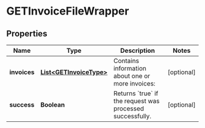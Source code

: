 
# GETInvoiceFileWrapper

## Properties
Name | Type | Description | Notes
------------ | ------------- | ------------- | -------------
**invoices** | [**List&lt;GETInvoiceType&gt;**](GETInvoiceType.md) | Contains information about one or more invoices:  |  [optional]
**success** | **Boolean** | Returns &#x60;true&#x60; if the request was processed successfully.  |  [optional]



